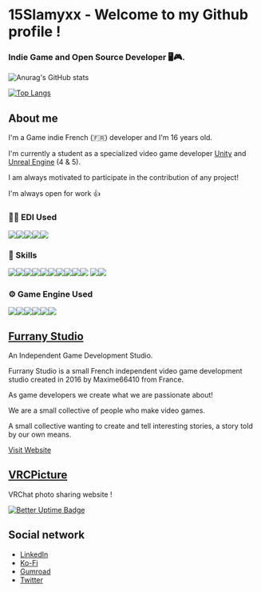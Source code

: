# 15Slamyxx - Welcome to my Github profile !

### Indie Game and Open Source Developer 🖥🎮.

![Anurag's GitHub stats](https://github-readme-stats.vercel.app/api?username=15Slamyxx&show_icons=true&theme=blue-green)

[![Top Langs](https://github-readme-stats.vercel.app/api/top-langs/?username=15Slamyxx&layout=compact&theme=blue-green)](https://github.com/anuraghazra/github-readme-stats)

<!-- <img src="https://github-readme-streak-stats.herokuapp.com/?user=Maxime66410"/> -->


## About me

I'm a Game indie French (🇫🇷) developer and I'm 16 years old.

I'm currently a student as a specialized video game developer [Unity](https://unity.com/) and [Unreal Engine](https://www.unrealengine.com/en-US) (4 & 5).

I am always motivated to participate in the contribution of any project!

I'm always open for work 👍

### 👩‍💻 EDI Used
<img src="https://img.shields.io/badge/IntelliJ_IDEA-000000.svg?style=for-the-badge&logo=intellij-idea&logoColor=white"/><img src="https://img.shields.io/badge/PyCharm-000000.svg?&style=for-the-badge&logo=PyCharm&logoColor=white"/><img src="https://img.shields.io/badge/Rider-000000?style=for-the-badge&logo=Rider&logoColor=white"/><img src="https://img.shields.io/badge/Visual_Studio-5C2D91?style=for-the-badge&logo=visual%20studio&logoColor=white"/><img src="https://img.shields.io/badge/Visual_Studio_Code-0078D4?style=for-the-badge&logo=visual%20studio%20code&logoColor=white"/>

### 🚀 Skills
<img src="https://img.shields.io/badge/C-00599C?style=for-the-badge&logo=c&logoColor=white"/><img src="https://img.shields.io/badge/C%2B%2B-00599C?style=for-the-badge&logo=c%2B%2B&logoColor=white"/><img src="https://img.shields.io/badge/C%23-239120?style=for-the-badge&logo=c-sharp&logoColor=white"/><img src="https://img.shields.io/badge/Python-3776AB?style=for-the-badge&logo=python&logoColor=white"/><img src="https://img.shields.io/badge/HTML5-E34F26?style=for-the-badge&logo=html5&logoColor=white"/><img src="https://img.shields.io/badge/CSS3-1572B6?style=for-the-badge&logo=css3&logoColor=white"/><img src="https://img.shields.io/badge/PHP-777BB4?style=for-the-badge&logo=php&logoColor=white"/><img src="https://img.shields.io/badge/MySQL-00000F?style=for-the-badge&logo=mysql&logoColor=white"/><img src="https://img.shields.io/badge/.NET-5C2D91?style=for-the-badge&logo=.net&logoColor=white"/><img src="https://img.shields.io/badge/Java-ED8B00?style=for-the-badge&logo=java&logoColor=white"/>
<img src ="https://img.shields.io/badge/Visual%20Basic-512BD4?logo=visualbasic&logoColor=fff&style=flat"><img src="https://img.
shields.io/badge/Lua-2C2D72?style=for-the-badge&logo=lua&logoColor=white"/>


### ⚙️ Game Engine Used

<img src="https://img.shields.io/badge/Unity-100000?style=for-the-badge&logo=unity&logoColor=white"/><img src="https://img.shields.io/badge/Unreal Engine 4-100000?style=for-the-badge&logo=UnrealEngine&logoColor=white"/><img src="https://img.shields.io/badge/Unreal Engine 5-100000?style=for-the-badge&logo=UnrealEngine&logoColor=white"/><img src="https://img.shields.io/badge/Source-E34F26?style=for-the-badge&logo=valve&logoColor=white"/><img src="https://img.shields.io/badge/Source 2-E34F26?style=for-the-badge&logo=valve&logoColor=white"/><img src="https://img.shields.io/badge/Roblox%20Studio-2875E3?style=for-the-badge&logo=roblox&logoColor=white"/>


## [Furrany Studio](https://furranystudio.fr)

An Independent Game Development Studio.

Furrany Studio is a small French independent video game development studio created in 2016 by Maxime66410 from France.

As game developers we create what we are passionate about!

We are a small collective of people who make video games.

A small collective wanting to create and tell interesting stories, a story told by our own means.

[Visit Website](https://furranystudio.fr)

## [VRCPicture](https://vrcpicture.com)

VRChat photo sharing website !

[![Better Uptime Badge](https://betteruptime.com/status-badges/v1/monitor/ht1j.svg)](https://betteruptime.com/?utm_source=status_badge)

## Social network

- [LinkedIn](https://www.linkedin.com/in/maxime-sanchez-98837015a/)
- [Ko-Fi](https://ko-fi.com/maxime66410)
- [Gumroad](https://furranystudio.gumroad.com)
- [Twitter](https://twitter.com/Maxime66410)



<!--
**Maxime66410/Maxime66410** is a ✨ _special_ ✨ repository because its `README.md` (this file) appears on your GitHub profile.

Here are some ideas to get you started:

- 🔭 I’m currently working on ...
- 🌱 I’m currently learning ...
- 👯 I’m looking to collaborate on ...
- 🤔 I’m looking for help with ...
- 💬 Ask me about ...
- 📫 How to reach me: ...
- 😄 Pronouns: ...
- ⚡ Fun fact: ...
-->
